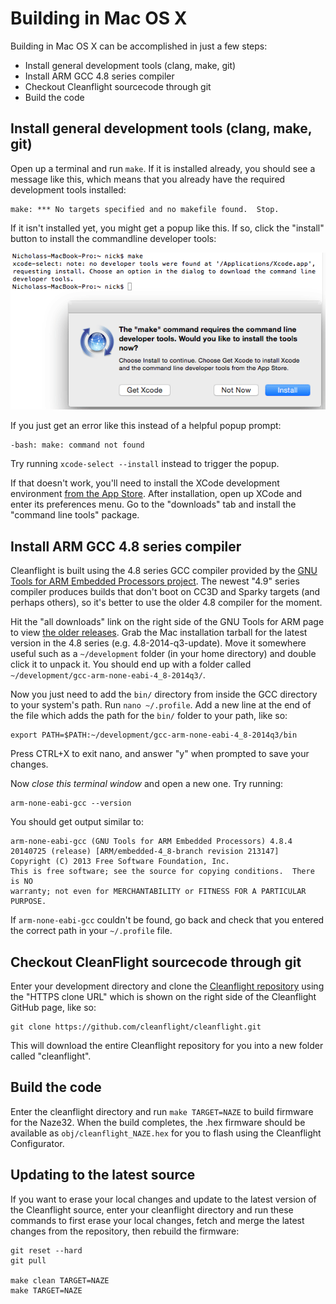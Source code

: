 # Building in Mac OS X

Building in Mac OS X can be accomplished in just a few steps:

* Install general development tools (clang, make, git)
* Install ARM GCC 4.8 series compiler
* Checkout Cleanflight sourcecode through git
* Build the code

## Install general development tools (clang, make, git)

Open up a terminal and run `make`. If it is installed already, you should see a message like this, which means that you
already have the required development tools installed:

```
make: *** No targets specified and no makefile found.  Stop.
```

If it isn't installed yet, you might get a popup like this. If so, click the "install" button to install the commandline
developer tools:

![Prompt to install developer tools](assets/mac-prompt-tools-install.png)

If you just get an error like this instead of a helpful popup prompt:

```
-bash: make: command not found
```

Try running `xcode-select --install` instead to trigger the popup.

If that doesn't work, you'll need to install the XCode development environment [from the App Store][]. After
installation, open up XCode and enter its preferences menu. Go to the "downloads" tab and install the 
"command line tools" package.

[from the App Store]: https://itunes.apple.com/us/app/xcode/id497799835

## Install ARM GCC 4.8 series compiler

Cleanflight is built using the 4.8 series GCC compiler provided by the [GNU Tools for ARM Embedded Processors project][].
The newest "4.9" series compiler produces builds that don't boot on CC3D and Sparky targets (and perhaps others), so it's
better to use the older 4.8 compiler for the moment.

Hit the "all downloads" link on the right side of the GNU Tools for ARM page to view [the older releases][]. Grab the
Mac installation tarball for the latest version in the 4.8 series (e.g. 4.8-2014-q3-update). Move it somewhere useful 
such as a `~/development` folder (in your home directory) and double click it to unpack it. You should end up with a 
folder called `~/development/gcc-arm-none-eabi-4_8-2014q3/`.

Now you just need to add the `bin/` directory from inside the GCC directory to your system's path. Run `nano ~/.profile`. Add a
new line at the end of the file which adds the path for the `bin/` folder to your path, like so:

```
export PATH=$PATH:~/development/gcc-arm-none-eabi-4_8-2014q3/bin
```

Press CTRL+X to exit nano, and answer "y" when prompted to save your changes.

Now *close this terminal window* and open a new one. Try running:

```
arm-none-eabi-gcc --version
```

You should get output similar to:

```
arm-none-eabi-gcc (GNU Tools for ARM Embedded Processors) 4.8.4 20140725 (release) [ARM/embedded-4_8-branch revision 213147]
Copyright (C) 2013 Free Software Foundation, Inc.
This is free software; see the source for copying conditions.  There is NO
warranty; not even for MERCHANTABILITY or FITNESS FOR A PARTICULAR PURPOSE.
```

If `arm-none-eabi-gcc` couldn't be found, go back and check that you entered the correct path in your `~/.profile` file.

[GNU Tools for ARM Embedded Processors project]: https://launchpad.net/gcc-arm-embedded
[the older releases]: https://launchpad.net/gcc-arm-embedded/+download

## Checkout CleanFlight sourcecode through git

Enter your development directory and clone the [Cleanflight repository][] using the "HTTPS clone URL" which is shown on
the right side of the Cleanflight GitHub page, like so:

```
git clone https://github.com/cleanflight/cleanflight.git
```

This will download the entire Cleanflight repository for you into a new folder called "cleanflight".

[CleanFlight repository]: https://github.com/cleanflight/cleanflight

## Build the code

Enter the cleanflight directory and run `make TARGET=NAZE` to build firmware for the Naze32. When the build completes,
the .hex firmware should be available as `obj/cleanflight_NAZE.hex` for you to flash using the Cleanflight
Configurator.

## Updating to the latest source

If you want to erase your local changes and update to the latest version of the Cleanflight source, enter your
cleanflight directory and run these commands to first erase your local changes, fetch and merge the latest
changes from the repository, then rebuild the firmware:

```
git reset --hard
git pull

make clean TARGET=NAZE
make TARGET=NAZE
```
